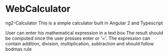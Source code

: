 # WebCalculator
ng2-Calculator
This is a simple calculator built in Angular 2 and Typescript

User can enter his mathematical expression in a text box
The result should be computed once the user presses enter or '='.
The expression can contain addition, division, multiplication, subtraction and should follow bodmas rule
